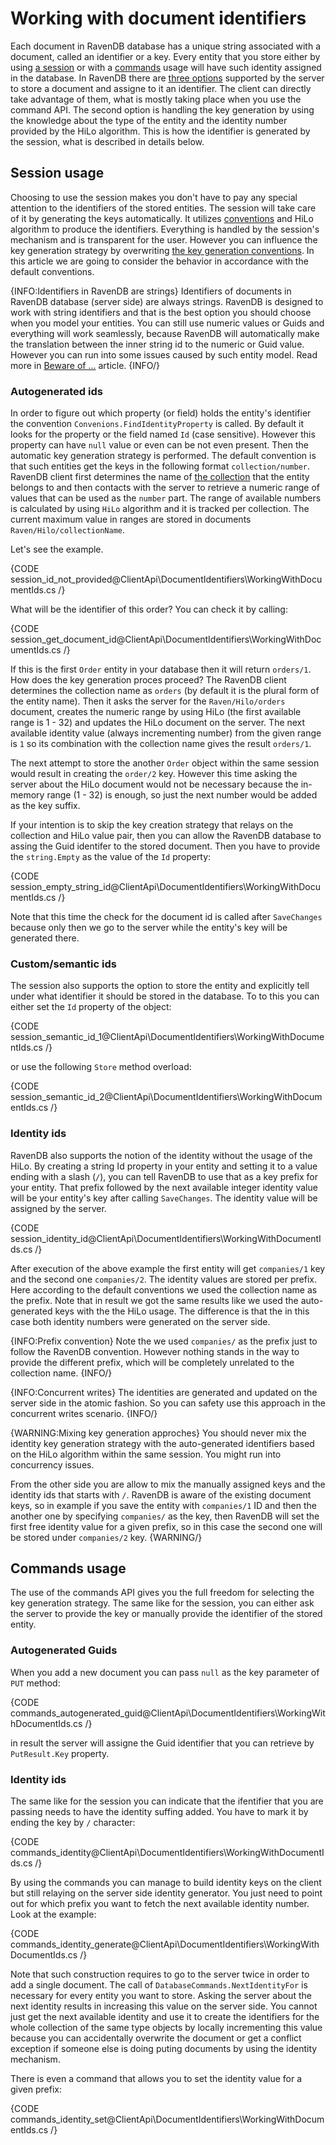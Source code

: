 ﻿# Working with document identifiers

Each document in RavenDB database has a unique string associated with a document, called an identifier or a key. Every entity that you store either by using [a session](../session/what-is-a-session-and-how-does-it-work)
or with a [commands](../commands/what-are-commands) usage will have such identity assigned in the database. In RavenDB there are [three options](../../server/kb/document-key-generatation) supported by the server to store a document and assigne to it an identifier.
The client can directly take advantage of them, what is mostly taking place when you use the command API. The second option is handling the key generation by using 
the knowledge about the type of the entity and the identity number provided by the HiLo algorithm. This is how the identifier is generated by the session, what is described in details below.

## Session usage

Choosing to use the session makes you don't have to pay any special attention to the identifiers of the stored entities. The session will take care of it by generating the keys automatically.
It utilizes [conventions]() and HiLo algorithm to produce the identifiers. Everything is handled by the session's mechanism and is transparent for the user. 
However you can influence the key generation strategy by overwriting [the key generation conventions](). In this article we are going to consider the behavior 
in accordance with the default conventions.

{INFO:Identifiers in RavenDB are strings}
Identifiers of documents in RavenDB database (server side) are always strings. RavenDB is designed to work with string identifiers and that is the best option you should choose
when you model your entities. You can still use numeric values or Guids and everything will work seamlessly, because RavenDB will automatically make the translation between 
the inner string id to the numeric or Guid value. However you can run into some issues caused by such entity model. Read more in [Beware of ...]() article.
{INFO/}


### Autogenerated ids

In order to figure out which property (or field) holds the entity's identifier the convention `Convenions.FindIdentityProperty` is called. 
By default it looks for the property or the field named `Id` (case sensitive). However this property can have `null` value or even can be not even present. Then the automatic key
generation strategy is performed. The default convention is that such entities get the keys in the following format `collection/number`. RavenDB client first determines
the name of [the collection](../faq/what-is-a-collection) that the entity belongs to and then contacts with the server to retrieve a numeric range of values that can be used as the `number` part.
The range of available numbers is calculated by using `HiLo` algorithm and it is tracked per collection. The current maximum value in ranges are stored in documents `Raven/Hilo/collectionName`.

Let's see the example.

{CODE session_id_not_provided@ClientApi\DocumentIdentifiers\WorkingWithDocumentIds.cs /}

What will be the identifier of this order? You can check it by calling:

{CODE session_get_document_id@ClientApi\DocumentIdentifiers\WorkingWithDocumentIds.cs /}

If this is the first `Order` entity in your database then it will return `orders/1`. How does the key generation proces proceed? The RavenDB client determines the collection name as `orders` (by default it is the plural form of the entity name).
Then it asks the server for the `Raven/Hilo/orders` document, creates the numeric range by using HiLo (the first available range is 1 - 32) and updates the HiLo document on the server. The next available
identity value (always incrementing number) from the given range is `1` so its combination with the collection name gives the result `orders/1`.

The next attempt to store the another `Order` object within the same session would result in creating the `order/2` key. However this time asking the server about the HiLo document
would not be necessary because the in-memory range (1 - 32) is enough, so just the next number would be added as the key suffix.

If your intention is to skip the key creation strategy that relays on the collection and HiLo value pair, then you can allow the RavenDB database to assing the Guid identifer
to the stored document. Then you have to provide the `string.Empty` as the value of the `Id` property:

{CODE session_empty_string_id@ClientApi\DocumentIdentifiers\WorkingWithDocumentIds.cs /}

Note that this time the check for the document id is called after `SaveChanges` because only then we go to the server while the entity's key will be generated there.

### Custom/semantic ids

The session also supports the option to store the entity and explicitly tell under what identifier it should be stored in the database. To to this you can either set the `Id` property of the object:

{CODE session_semantic_id_1@ClientApi\DocumentIdentifiers\WorkingWithDocumentIds.cs /}

or use the following `Store` method overload:

{CODE session_semantic_id_2@ClientApi\DocumentIdentifiers\WorkingWithDocumentIds.cs /}

### Identity ids

RavenDB also supports the notion of the identity without the usage of the HiLo. By creating a string Id property in your entity and setting it
to a value ending with a slash (`/`), you can tell RavenDB to use that as a key prefix for your entity. That prefix followed by the next available integer identity value will 
be your entity's key after calling `SaveChanges`. The identity value will be assigned by the server.

{CODE session_identity_id@ClientApi\DocumentIdentifiers\WorkingWithDocumentIds.cs /}

After execution of the above example the first entity will get `companies/1` key and the second one `companies/2`. The identity values are stored per prefix. 
Here according to the default conventions we used the collection name as the prefix. Note that in result we got the same results like we used the auto-generated keys with 
the the HiLo usage. The difference is that the in this case both identity numbers were generated on the server side.

{INFO:Prefix convention}
Note the we used `companies/` as the prefix just to follow the RavenDB convention. However nothing stands in the way to provide the different prefix, 
which will be completely unrelated to the collection name.
{INFO/}

{INFO:Concurrent writes}
The identities are generated and updated on the server side in the atomic fashion. So you can safety use this approach in the concurrent writes scenario.
{INFO/}

{WARNING:Mixing key generation approches}
You should never mix the identity key generation strategy with the auto-generated identifiers based on the HiLo algorithm within the same session. You might run into concurrency issues.

From the other side you are allow to mix the manually assigned keys and the identity ids that starts with `/`. RavenDB is aware of the existing document keys, so in example
if you save the entity with `companies/1` ID and then the another one by specifying `companies/` as the key, then RavenDB will set the first free identity value for a given prefix,
so in this case the second one will be stored under `companies/2` key.
{WARNING/}

## Commands usage

The use of the commands API gives you the full freedom for selecting the key generation strategy. The same like for the session, you can either ask the server to provide the key or manually provide
the identifier of the stored entity.

### Autogenerated Guids

When you add a new document you can pass `null` as the key parameter of `PUT` method:

{CODE commands_autogenerated_guid@ClientApi\DocumentIdentifiers\WorkingWithDocumentIds.cs /}

in result the server will assigne the Guid identifier that you can retrieve by `PutResult.Key` property.

### Identity ids

The same like for the session you can indicate that the ifentifier that you are passing needs to have the identity suffing added. You have to mark it by ending the key by `/` character:

{CODE commands_identity@ClientApi\DocumentIdentifiers\WorkingWithDocumentIds.cs /}

By using the commands you can manage to build identity keys on the client but still relaying on the server side identity generator. You just need to point out for which prefix
you want to fetch the next available identity number. Look at the example:

{CODE commands_identity_generate@ClientApi\DocumentIdentifiers\WorkingWithDocumentIds.cs /}

Note that such construction requires to go to the server twice in order to add a single document. The call of `DatabaseCommands.NextIdentityFor` is necessary for every
entity you want to store. Asking the server about the next identity results in increasing this value on the server side. You cannot just get the next available identity and 
use it to create the identifiers for the whole collection of the same type objects by locally incrementing this value because you can accidentally overwrite the document or get a
conflict exception if someone else is doing puting documents by using the identity mechanism.

There is even a command that allows you to set the identity value for a given prefix:

{CODE commands_identity_set@ClientApi\DocumentIdentifiers\WorkingWithDocumentIds.cs /}

